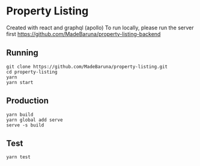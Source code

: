 # Property Listing
Created with react and graphql (apollo)
To run locally, please run the server first https://github.com/MadeBaruna/property-listing-backend

## Running
```
git clone https://github.com/MadeBaruna/property-listing.git
cd property-listing
yarn
yarn start
```

## Production
```
yarn build
yarn global add serve
serve -s build
```

## Test
```
yarn test
```